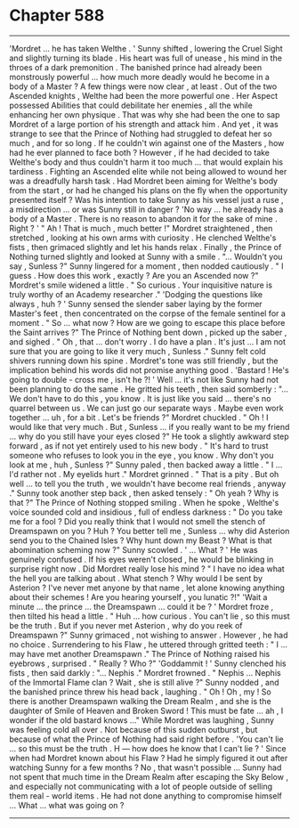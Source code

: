 
# Chapter 588


---

'Mordret … he has taken Welthe . '
Sunny shifted , lowering the Cruel Sight and slightly turning its blade . His heart was full of unease , his mind in the throes of a dark premonition . The banished prince had already been monstrously powerful … how much more deadly would he become in a body of a Master ?
A few things were now clear , at least . Out of the two Ascended knights , Welthe had been the more powerful one . Her Aspect possessed Abilities that could debilitate her enemies , all the while enhancing her own physique . That was why she had been the one to sap Mordret of a large portion of his strength and attack him .
And yet , it was strange to see that the Prince of Nothing had struggled to defeat her so much , and for so long . If he couldn't win against one of the Masters , how had he ever planned to face both ?
However , if he had decided to take Welthe's body and thus couldn't harm it too much … that would explain his tardiness . Fighting an Ascended elite while not being allowed to wound her was a dreadfully harsh task .
Had Mordret been aiming for Welthe's body from the start , or had he changed his plans on the fly when the opportunity presented itself ?
Was his intention to take Sunny as his vessel just a ruse , a misdirection … or was Sunny still in danger ?
'No way … he already has a body of a Master . There is no reason to abandon it for the sake of mine . Right ? '
" Ah ! That is much , much better !"
Mordret straightened , then stretched , looking at his own arms with curiosity . He clenched Welthe's fists , then grimaced slightly and let his hands relax . Finally , the Prince of Nothing turned slightly and looked at Sunny with a smile .
"... Wouldn't you say , Sunless ?"
Sunny lingered for a moment , then nodded cautiously .
" I guess . How does this work , exactly ? Are you an Ascended now ?"
Mordret's smile widened a little .
" So curious . Your inquisitive nature is truly worthy of an Academy researcher ."
'Dodging the questions like always , huh ? '
Sunny sensed the slender saber laying by the former Master's feet , then concentrated on the corpse of the female sentinel for a moment .
" So … what now ? How are we going to escape this place before the Saint arrives ?"
The Prince of Nothing bent down , picked up the saber , and sighed .
" Oh , that … don't worry . I do have a plan . It's just … I am not sure that you are going to like it very much , Sunless ."
Sunny felt cold shivers running down his spine . Mordret's tone was still friendly , but the implication behind his words did not promise anything good .
'Bastard ! He's going to double - cross me , isn't he ?! '
Well … it's not like Sunny had not been planning to do the same .
He gritted his teeth , then said somberly :
"... We don't have to do this , you know . It is just like you said … there's no quarrel between us . We can just go our separate ways . Maybe even work together … uh , for a bit . Let's be friends ?"
Mordret chuckled .
" Oh ! I would like that very much . But , Sunless … if you really want to be my friend … why do you still have your eyes closed ?"
He took a slightly awkward step forward , as if not yet entirely used to his new body .
" It's hard to trust someone who refuses to look you in the eye , you know . Why don't you look at me , huh , Sunless ?"
Sunny paled , then backed away a little .
" I … I'd rather not . My eyelids hurt ."
Mordret grinned .
" That is a pity . But oh well … to tell you the truth , we wouldn't have become real friends , anyway ."
Sunny took another step back , then asked tensely :
" Oh yeah ? Why is that ?"
The Prince of Nothing stopped smiling . When he spoke , Welthe's voice sounded cold and insidious , full of endless darkness :
" Do you take me for a fool ? Did you really think that I would not smell the stench of Dreamspawn on you ? Huh ? You better tell me , Sunless … why did Asterion send you to the Chained Isles ? Why hunt down my Beast ? What is that abomination scheming now ?"
Sunny scowled .
' ... What ? '
He was genuinely confused . If his eyes weren't closed , he would be blinking in surprise right now . Did Mordret really lose his mind ?
" I have no idea what the hell you are talking about . What stench ? Why would I be sent by Asterion ? I've never met anyone by that name , let alone knowing anything about their schemes ! Are you hearing yourself , you lunatic ?!"
'Wait a minute … the prince … the Dreamspawn … could it be ? '
Mordret froze , then tilted his head a little .
" Huh … how curious . You can't lie , so this must be the truth . But if you never met Asterion , why do you reek of Dreamspawn ?"
Sunny grimaced , not wishing to answer . However , he had no choice . Surrendering to his Flaw , he uttered through gritted teeth :
" I … may have met another Dreamspawn ."
The Prince of Nothing raised his eyebrows , surprised .
" Really ? Who ?"
'Goddammit ! '
Sunny clenched his fists , then said darkly :
"... Nephis ."
Mordret frowned .
" Nephis … Nephis of the Immortal Flame clan ? Wait , she is still alive ?"
Sunny nodded , and the banished prince threw his head back , laughing .
" Oh ! Oh , my ! So there is another Dreamspawn walking the Dream Realm , and she is the daughter of Smile of Heaven and Broken Sword ! This must be fate … ah , I wonder if the old bastard knows …"
While Mordret was laughing , Sunny was feeling cold all over . Not because of this sudden outburst , but because of what the Prince of Nothing had said right before .
'You can't lie … so this must be the truth . H — how does he know that I can't lie ? '
Since when had Mordret known about his Flaw ?
Had he simply figured it out after watching Sunny for a few months ? No , that wasn't possible … Sunny had not spent that much time in the Dream Realm after escaping the Sky Below , and especially not communicating with a lot of people outside of selling them real - world items . He had not done anything to compromise himself …
What … what was going on ?

---

